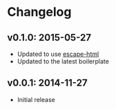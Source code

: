 # Changelog

## v0.1.0: 2015-05-27

- Updated to use [escape-html](https://github.com/component/escape-html)
- Updated to the latest boilerplate

## v0.0.1: 2014-11-27

- Initial release
